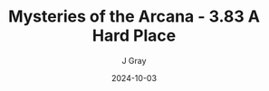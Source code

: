 ---
title: 'Mysteries of the Arcana - 3.83 A Hard Place'
alt: 'Mysteries of the Arcana'
date: '2024-10-03'
author: 'J Gray'
artist: 'Gennifer'
---
